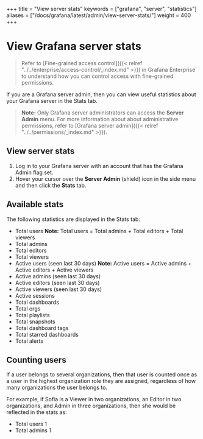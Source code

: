 +++
title = "View server stats"
keywords = ["grafana", "server", "statistics"]
aliases = ["/docs/grafana/latest/admin/view-server-stats/"]
weight = 400
+++

# View Grafana server stats

> Refer to [Fine-grained access control]({{< relref "../../enterprise/access-control/_index.md" >}}) in Grafana Enterprise to understand how you can control access with fine-grained permissions.

If you are a Grafana server admin, then you can view useful statistics about your Grafana server in the Stats tab.

> **Note:** Only Grafana server administrators can access the **Server Admin** menu. For more information about about administrative permissions, refer to [Grafana server admin]({{< relref "../../permissions/_index.md" >}}).

## View server stats

1. Log in to your Grafana server with an account that has the Grafana Admin flag set.
1. Hover your cursor over the **Server Admin** (shield) icon in the side menu and then click the **Stats** tab.

## Available stats

The following statistics are displayed in the Stats tab:

- Total users
  **Note:** Total users = Total admins + Total editors + Total viewers
- Total admins
- Total editors
- Total viewers
- Active users (seen last 30 days)
  **Note:** Active users = Active admins + Active editors + Active viewers
- Active admins (seen last 30 days)
- Active editors (seen last 30 days)
- Active viewers (seen last 30 days)
- Active sessions
- Total dashboards
- Total orgs
- Total playlists
- Total snapshots
- Total dashboard tags
- Total starred dashboards
- Total alerts

## Counting users

If a user belongs to several organizations, then that user is counted once as a user in the highest organization role they are assigned, regardless of how many organizations the user belongs to.

For example, if Sofia is a Viewer in two organizations, an Editor in two organizations, and Admin in three organizations, then she would be reflected in the stats as:

- Total users 1
- Total admins 1
